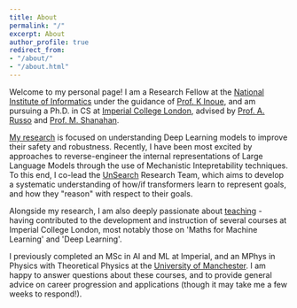 ```yaml
---
title: About
permalink: "/"
excerpt: About
author_profile: true
redirect_from:
- "/about/"
- "/about.html"
---
```


Welcome to my personal page! I am a Research Fellow at the [National Institute of Informatics](https://www.nii.ac.jp/en/) under the guidance of [Prof. K Inoue](http://research.nii.ac.jp/~inoue/official/content_e.html), and am pursuing a Ph.D. in CS at [Imperial College London](https://www.imperial.ac.uk/computing), advised by [Prof. A. Russo](https://wp.doc.ic.ac.uk/arusso/) and [Prof. M. Shanahan](https://www.doc.ic.ac.uk/~mpsha/").

[My research](./publications.md) is focused on understanding Deep Learning models to improve their safety and robustness. Recently, I have been most excited by approaches to reverse-engineer the internal representations of Large Language Models through the use of Mechanistic Intepretability techniques. To this end, I co-lead the [UnSearch](https://unsearch.org) Research Team, which aims to develop a systematic understanding of how/if transformers learn to represent goals, and how they "reason" with respect to their goals.

Alongside my research, I am also deeply passionate about [teaching](./teaching.html) - having contributed to the development and instruction of several courses at Imperial College London, most notably those on 'Maths for Machine Learning' and 'Deep Learning'.

I previously completed an MSc in AI and ML at Imperial, and an MPhys in Physics with Theoretical Physics at the [University of Manchester](https://www.manchester.ac.uk/). I am happy to answer questions about these courses, and to provide general advice on career progression and applications (though it may take me a few weeks to respond!).

<!-- # Before Contacting Me
I am not currently looking for full-time positions. However, I am always excited to discuss Ph.D. internship opportunites with a focus on Neurosymbolic and Object-Centric learning techniques. 

If you have questions about the **MSc in AI and ML** at Imperial, please see if these have been addressed in the [FAQ](/posts/2021/01/imperial-msc-faq) before reaching out to me.

I am more likely to respond to emails than LinkedIn requests. -->

<!-- <br/><br/> -->

<!-- # Posts
<ol>
{% for post in site.posts %}
  <li>
    <a href="{{ post.url }}">{{ post.title }}</a>
    {{ post.excerpt }}
  </li>
{% endfor %}
</ol> -->